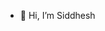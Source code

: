 - 👋 Hi, I’m Siddhesh


<!---
siddheshsm/siddheshsm is a ✨ special ✨ repository because its `README.md` (this file) appears on your GitHub profile.
You can click the Preview link to take a look at your changes.
--->
